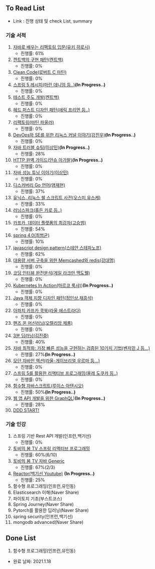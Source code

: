 ## To Read List
- Link : 진행 상태 및 check List, summary 

### 기술 서적
1. [자바로 배우는 리팩토링 입문(유키 히로시)](https://github.com/gaepury/TechBookToReadAndCheck/blob/master/check/%EC%9E%90%EB%B0%94%EB%A1%9C%20%EB%B0%B0%EC%9A%B0%EB%8A%94%20%EB%A6%AC%ED%8C%A9%ED%86%A0%EB%A7%81%20%EC%9E%85%EB%AC%B8.md)
    - 진행률: 61%
2. [켄트백의 구현 패턴(켄트백)](https://github.com/gaepury/TechBookToReadAndCheck/blob/master/check/%EC%BC%84%ED%8A%B8%EB%B0%B1%EC%9D%98%20%EA%B5%AC%ED%98%84%20%ED%8C%A8%ED%84%B4.md)
   - 진행률: 0%
3. [Clean Code(로버트 C 마틴)](https://github.com/gaepury/TechBookToReadAndCheck/blob/master/check/Clean%20Code.md)
   - 진행률: 0%
4. [스프링 5 레시피(마린 데니엄 등..)](https://github.com/gaepury/TechBookToReadAndCheck/blob/master/check/%EC%8A%A4%ED%94%84%EB%A7%81%205%20%EB%A0%88%EC%8B%9C%ED%94%BC.md)**(In Progress..)**
   - 진행률: 0%
5. [테스트 주도 개발(켄트백)](https://github.com/gaepury/TechBookToReadAndCheck/blob/master/check/%ED%85%8C%EC%8A%A4%ED%8A%B8%20%EC%A3%BC%EB%8F%84%20%EA%B0%9C%EB%B0%9C.md)
   - 진행률: 0%
6. [헤드 퍼스트 디자인 패턴(에릭 프리먼 등..)](https://github.com/gaepury/TechBookToReadAndCheck/blob/master/check/%ED%97%A4%EB%93%9C%20%ED%8D%BC%EC%8A%A4%ED%8A%B8%20%EB%94%94%EC%9E%90%EC%9D%B8%20%ED%8C%A8%ED%84%B4.md)
   - 진행률: 0%
7. [리팩토링(마틴 파울러)](https://github.com/gaepury/TechBookToReadAndCheck/blob/master/check/%EB%A6%AC%ED%8C%A9%ED%86%A0%EB%A7%81.md)
   - 진행률: 0%
8. [DevOps와 SE를 위한 리눅스 커널 이야기(강진우)](https://github.com/gaepury/TechBookToReadAndCheck/blob/master/check/DevOps%EC%99%80%20SE%EB%A5%BC%20%EC%9C%84%ED%95%9C%20%EB%A6%AC%EB%88%85%EC%8A%A4%20%EC%BB%A4%EB%84%90%20%EC%9D%B4%EC%95%BC%EA%B8%B0.md)**(In Progress..)**
   - 진행률: 0%
9. [자바 트러블 슈팅(이상민)](https://github.com/gaepury/TechBookToReadAndCheck/blob/master/check/%EC%9E%90%EB%B0%94%20%ED%8A%B8%EB%9F%AC%EB%B8%94%20%EC%8A%88%ED%8C%85.md)**(In Progress..)**
   - 진행률: 28%
10. [HTTP 완벽 가이드(안슈 아가왈)](https://github.com/gaepury/TechBookToReadAndCheck/blob/master/check/HTTP%20%EC%99%84%EB%B2%BD%20%EA%B0%80%EC%9D%B4%EB%93%9C.md)**(In Progress..)**
    - 진행률: 0%
11. [자바 성능 튜닝 이야기(이상민)](https://github.com/gaepury/TechBookToReadAndCheck/blob/master/check/%EC%9E%90%EB%B0%94%20%EC%84%B1%EB%8A%A5%20%ED%8A%9C%EB%8B%9D%20%EC%9D%B4%EC%95%BC%EA%B8%B0.md)
    - 진행률: 0%
12. [디스커버리 Go 언어(염재현)](https://github.com/gaepury/TechBookToReadAndCheck/blob/master/check/%EB%94%94%EC%8A%A4%EC%BB%A4%EB%B2%84%EB%A6%AC%20Go%20%EC%96%B8%EC%96%B4.md)
    - 진행률: 37%
13. [유닉스, 리눅스 쉘 스크립트 사전(오스미 유스케)](https://github.com/gaepury/TechBookToReadAndCheck/blob/master/check/%EC%9C%A0%EB%8B%89%EC%8A%A4%2C%20%EB%A6%AC%EB%88%85%EC%8A%A4%20%EC%89%98%20%EC%8A%A4%ED%81%AC%EB%A6%BD%ED%8A%B8%20%EC%82%AC%EC%A0%84.md)
    - 진행률: 33%
14. [러닝스파크(홀든 카로 등..)](https://github.com/gaepury/TechBookToReadAndCheck/blob/master/check/%EB%9F%AC%EB%8B%9D%EC%8A%A4%ED%8C%8C%ED%81%AC.md)
    - 진행률: 0%
15. [카프카, 데이터 플랫폼의 최강자(고승범)](https://github.com/gaepury/TechBookToReadAndCheck/blob/master/check/%EC%B9%B4%ED%94%84%EC%B9%B4%2C%20%EB%8D%B0%EC%9D%B4%ED%84%B0%20%ED%94%8C%EB%9E%AB%ED%8F%BC%EC%9D%98%20%EC%B5%9C%EA%B0%95%EC%9E%90.md)
    - 진행률: 54%
16. [spring 4.0(최범균)](https://github.com/gaepury/TechBookToReadAndCheck/blob/master/check/spring%204.0.md)
    - 진행률: 10%
17. [javascript design pattern(스테얀 스테파노프)](https://github.com/gaepury/TechBookToReadAndCheck/blob/master/check/javascript%20design%20pattern.md)
    - 진행률: 62%
18. [대용량 서버 구축을 위한 Memcashed와 redis(강대명)](https://github.com/gaepury/TechBookToReadAndCheck/blob/master/check/%EB%8C%80%EC%9A%A9%EB%9F%89%20%EC%84%9C%EB%B2%84%20%EA%B5%AC%EC%B6%95%EC%9D%84%20%EC%9C%84%ED%95%9C%20Memcashed%EC%99%80%20redis.md)
    - 진행률: 0%
19. [코딩 인터뷰 완전분석(게일 라크만 맥도웰)](https://github.com/gaepury/TechBookToReadAndCheck/blob/master/check/%EC%BD%94%EB%94%A9%20%EC%9D%B8%ED%84%B0%EB%B7%B0%20%EC%99%84%EC%A0%84%EB%B6%84%EC%84%9D.md)
    - 진행률: 0%
20. [Kubernetes In Action(마르코 룩샤)](https://github.com/gaepury/TechBookToReadAndCheck/blob/master/check/Kubernetes%20In%20Action.md))**(In Progress..)**
    - 진행률: 0%
21. [Java 객체 지향 디자인 패턴(정인상,채흥석)](https://github.com/gaepury/TechBookToReadAndCheck/blob/master/check/Java%20%EA%B0%9D%EC%B2%B4%20%EC%A7%80%ED%96%A5%20%EB%94%94%EC%9E%90%EC%9D%B8%20%ED%8C%A8%ED%84%B4.md)
    - 진행률: 0%
22. [아파치 카프카 쿡북(라울 에스트라다)](https://github.com/gaepury/TechBookToReadAndCheck/blob/master/check/%EC%95%84%ED%8C%8C%EC%B9%98%20%EC%B9%B4%ED%94%84%EC%B9%B4%20%EC%BF%A1%EB%B6%81.md)
    - 진행률: 0%
23. [핸즈 온 머신러닝(오렐리앙 제롱)](https://github.com/gaepury/TechBookToReadAndCheck/blob/master/check/%ED%95%B8%EC%A6%88%20%EC%98%A8%20%EB%A8%B8%EC%8B%A0%EB%9F%AC%EB%8B%9D.md)
    - 진행률: 0%
24. [3분 딥러닝(김진중)](https://github.com/gaepury/TechBookToReadAndCheck/blob/master/check/3%EB%B6%84%20%EB%94%A5%EB%9F%AC%EB%8B%9D.md)
    - 진행률: 40%
25. [자바 최적화: 가장 빠른 성능을 구현하는 검증된 10가지 기법(벤저민 J 등...)](https://github.com/gaepury/TechBookToReadAndCheckAndSummary/blob/master/check/%EC%9E%90%EB%B0%94%20%EC%B5%9C%EC%A0%81%ED%99%94.md)
    - 진행률: 27%**(In Progress..)**
26. [모던 자바인 액션(라울-게이브리얼 우르마 등...)](https://github.com/gaepury/TechBookToReadAndCheck/blob/master/check/%EC%9E%90%EB%B0%94%20%EC%B5%9C%EC%A0%81%ED%99%94.md)
    - 진행률: 0%
27. [스프링 5를 활용한 리액티브 프로그래밍(올레 도쿠카 등..)](https://github.com/gaepury/TechBookToReadAndCheckAndSummary/blob/master/check/%EC%8A%A4%ED%94%84%EB%A7%81%205%EB%A5%BC%20%ED%99%9C%EC%9A%A9%ED%95%9C%20%EB%A6%AC%EC%95%A1%ED%8B%B0%EB%B8%8C%20%ED%94%84%EB%A1%9C%EA%B7%B8%EB%9E%98%EB%B0%8D.md)
    - 진행률: 0%
28. [함수형 자바스크립트(루이스 아텐시오)](https://github.com/gaepury/TechBookToReadAndCheckAndSummary/blob/master/check/%ED%95%A8%EC%88%98%ED%98%95%20%EC%9E%90%EB%B0%94%EC%8A%A4%ED%81%AC%EB%A6%BD%ED%8A%B8.md)
    - 진행률: 50%**(In Progress..)**
29. [웹 앱 API 개발을 위한 GraphQL](https://github.com/gaepury/DevTechToReadAndCheckAndSummary/blob/master/check/%EC%9B%B9%20%EC%95%B1%20API%20%EA%B0%9C%EB%B0%9C%EC%9D%84%20%EC%9C%84%ED%95%9C%20GraphQL.md))**(In Progress..)**
    - 진행률: 28%
30. [DDD START!]()
    


### 기술 인강
1. 스프링 기반 Rest API 개발(인프런,백기선)
   - 진행률: 0%
2. [토비의 봄 TV 스프링 리액티브 프로그래밍](https://github.com/gaepury/TechBookToReadAndCheckAndSummary/blob/master/check/%ED%86%A0%EB%B9%84%EC%9D%98%20%EB%B4%84%20TV%20%EC%8A%A4%ED%94%84%EB%A7%81%20%EB%A6%AC%EC%95%A1%ED%8B%B0%EB%B8%8C%20%ED%94%84%EB%A1%9C%EA%B7%B8%EB%9E%98%EB%B0%8D.md)
   - 진행률: 60%(6/10)
3. [토비의 봄 TV 자바 Generic](https://github.com/gaepury/TechBookToReadAndCheckAndSummary/blob/master/check/%ED%86%A0%EB%B9%84%EC%9D%98%20%EB%B4%84%20TV%20%EC%9E%90%EB%B0%94%20Generic.md)
   - 진행률: 67%(2/3)
4. [Reactor(백기선 Youtube)](https://github.com/gaepury/DevTechToReadAndCheckAndSummary/blob/master/check/%EB%A6%AC%EC%95%A1%ED%84%B0(%EB%B0%B1%EA%B8%B0%EC%84%A0).md) **(In Progress..)**
   - 진행률: 25%
5. 함수형 프로그래밍(인프런,유인동)
6. Elasticsearch 이해(Naver Share)
7. 파이토치 기초(부스트코스)
8. Spring Journey(Naver Share)
9. Pytorch를 활용한 딥러닝(Naver Share)
10. spring security(인프런,백기선)
11. mongodb advanced(Naver Share)

## Done List
1. 함수형 프로그래밍(인프런,유인동)
  - 완료 날짜: 2021.1.18
